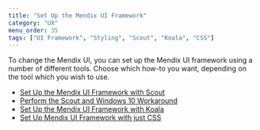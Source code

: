 ```yaml
---
title: "Set Up the Mendix UI Framework"
category: "UX"
menu_order: 35
tags: ["UI Framework", "Styling", "Scout", "Koala", "CSS"]
---
```


To change the Mendix UI, you can set up the Mendix UI framework using a number of different tools. Choose which how-to you want, depending on the tool which you wish to use.

* [Set Up the Mendix UI Framework with Scout](setup-mendix-ui-framework-with-scout)
* [Perform the Scout and Windows 10 Workaround](perform-scout-and-windows-10-workaround)
* [Set Up the Mendix UI Framework with Koala](setup-mendix-ui-framework-with-koala)
* [Set Up Mendix UI Framework with just CSS](setup-mendix-ui-framework-with-just-css)

